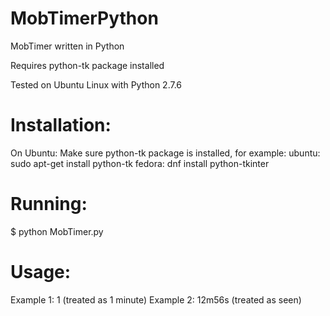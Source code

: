 # MobTimerPython
MobTimer written in Python

Requires python-tk package installed

Tested on Ubuntu Linux with Python 2.7.6

# Installation: 
 On Ubuntu:
 Make sure python-tk package is installed, for example:
 ubuntu: sudo apt-get install python-tk
 fedora: dnf install python-tkinter

# Running:
 $ python MobTimer.py

# Usage:
 Example 1: 1 (treated as 1 minute)
 Example 2: 12m56s (treated as seen)
